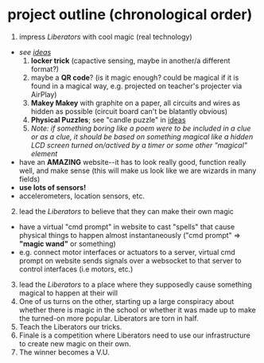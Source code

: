 project outline (chronological order)
===============================

1. impress *Liberators* with cool magic (real technology)
  * _see [ideas](https://github.com/bobbybee/umbrarum/blob/master/ideas/clues-ideas.md)_
    1. **locker trick** (capactive sensing, maybe in another/a different format?)
    2. maybe a **QR code**? (is it magic enough? could be magical if it is found in a magical way, e.g. projected on teacher's projecter via AirPlay)
    3. **Makey Makey** with graphite on a paper, all circuits and wires as hidden as possible (circuit board can't be blatantly obvious)
    4. **Physical Puzzles**; see "candle puzzle" in [ideas](https://github.com/bobbybee/umbrarum/blob/master/ideas/clues-ideas.md)
    4. _Note: if something boring like a poem were to be included in a clue or as a clue, it should be based on something magical like a hidden LCD screen turned on/actived by a timer or some other "magical" element_
  * have an **AMAZING** website--it has to look really good, function really well, and make sense (this will make us look like we are wizards in many fields)
  * **use lots of sensors!**
   * accelerometers, location sensors, etc.
2. lead the _Liberators_ to believe that they can make their own magic
  * have a virtual "cmd prompt" in website to cast "spells" that cause physical things to happen almost instantaneously ("cmd prompt" => **"magic wand"** or something)
   * e.g. connect motor interfaces or actuators to a server, virtual cmd prompt on website sends signals over a websocket to that server to control interfaces (i.e motors, etc.)
3. lead the _Liberators_ to a place where they supposedly cause something magical to happen at their will
4. One of us turns on the other, starting up a large conspiracy about whether there is magic in the school or whether it was made up to make the turned-on more popular. Liberators are torn in half.
5. Teach the Liberators our tricks.
6. Finale is a competition where Liberators need to use our infrastructure to create new magic on their own.
7. The winner becomes a V.U.
